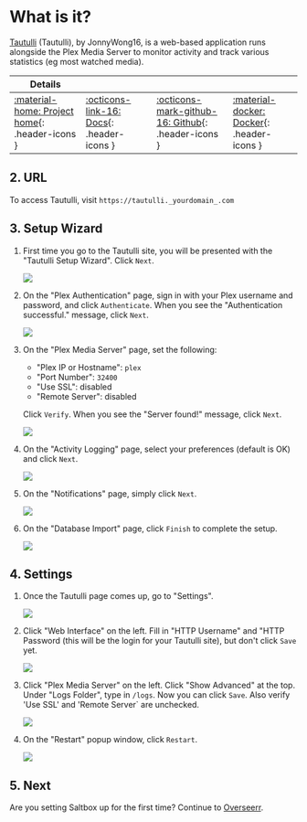 # What is it?

[Tautulli](http://tautulli.com/) (Tautulli), by JonnyWong16, is a web-based application runs alongside the Plex Media Server to monitor activity and track various statistics (eg most watched media).

| Details     |             |             |             |
|-------------|-------------|-------------|-------------|
| [:material-home: Project home](http://tautulli.com){: .header-icons } | [:octicons-link-16: Docs](https://github.com/Tautulli/Tautulli/wiki){: .header-icons } | [:octicons-mark-github-16: Github](https://github.com/Tautulli/Tautulli){: .header-icons } | [:material-docker: Docker](https://hub.docker.com/r/hotio/tautulli){: .header-icons }|

## 2. URL

To access Tautulli, visit `https://tautulli._yourdomain_.com`

## 3. Setup Wizard

1. First time you go to the Tautulli site, you will be presented with the "Tautulli Setup Wizard". Click `Next`.

    ![](../images/tautulli/01-tautulli-wizard.png)

2. On the "Plex Authentication" page, sign in with your Plex username and password, and click `Authenticate`. When you see the "Authentication successful." message, click `Next`.

    ![](../images/tautulli/02-tautulli-plex-auth.png)

3. On the "Plex Media Server" page, set the following:

    - "Plex IP or Hostname": `plex`
    - "Port Number": `32400`
    - "Use SSL": disabled
    - "Remote Server": disabled

     Click `Verify`. When you see the "Server found!" message, click `Next`.

     ![](../images/tautulli/03-tautulli-plex-media.png)

4. On the "Activity Logging" page, select your preferences (default is OK) and click `Next`.

    ![](../images/tautulli/04-tautulli-activity.png)

5. On the "Notifications" page, simply click `Next`.

    ![](../images/tautulli/05-tautulli-notifications.png)

6. On the "Database Import" page, click `Finish` to complete the setup.

    ![](../images/tautulli/06-tautulli-database.png)

## 4. Settings

1. Once the Tautulli page comes up, go to "Settings".

    ![](../images/tautulli/07-tautulli-settings.png)

2. Click "Web Interface" on the left. Fill in "HTTP Username" and "HTTP Password (this will be the login for your Tautulli site), but don't click `Save` yet.

    ![](../images/tautulli/08-tautulli-web.png)

3. Click "Plex Media Server" on the left. Click "Show Advanced" at the top. Under "Logs Folder", type in `/logs`. Now you can click `Save`. Also verify 'Use SSL' and 'Remote Server` are unchecked.

    ![](../images/tautulli/09-tautulli-plex.png)

4. On the "Restart" popup window, click `Restart`.

    ![](../images/tautulli/10-tautulli-reboot.png)

## 5. Next

Are you setting Saltbox up for the first time?  Continue to [Overseerr](overseerr.md).
